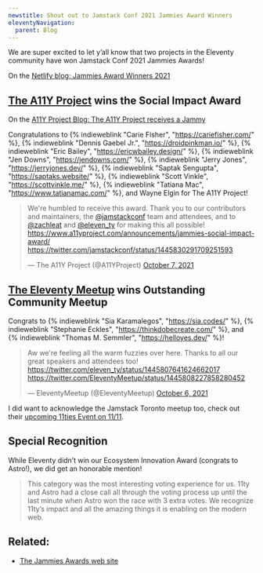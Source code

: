 ```yaml
---
newstitle: Shout out to Jamstack Conf 2021 Jammies Award Winners
eleventyNavigation:
  parent: Blog
---
```

We are super excited to let y’all know that two projects in the Eleventy community have won Jamstack Conf 2021 Jammies Awards!

On the [Netlify blog: Jammies Award Winners 2021](https://www.netlify.com/blog/2021/10/06/jammies-award-winners-2021/)

## [The A11Y Project](https://www.a11yproject.com/) wins the Social Impact Award

On the [A11Y Project Blog: The A11Y Project receives a Jammy](https://www.a11yproject.com/announcements/2021-10-07-jammies-social-impact-award/)

Congratulations to {% indieweblink "Carie Fisher", "https://cariefisher.com/" %}, {% indieweblink "Dennis Gaebel Jr.", "https://droidpinkman.io/" %}, {% indieweblink "Eric Bailey", "https://ericwbailey.design/" %}, {% indieweblink "Jen Downs", "https://jendowns.com/" %}, {% indieweblink "Jerry Jones", "https://jerryjones.dev/" %}, {% indieweblink "Saptak Sengupta", "https://saptaks.website/" %}, {% indieweblink "Scott Vinkle", "https://scottvinkle.me/" %}, {% indieweblink "Tatiana Mac", "https://www.tatianamac.com/" %}, and Wayne Elgin for The A11Y Project!

<blockquote class="twitter-tweet"><p lang="en" dir="ltr">We&#39;re humbled to receive this award. Thank you to our contributors and maintainers, the <a href="{{ "https://twitter.com/jamstackconf" | canonicalTwitterUrl }}">@jamstackconf</a> team and attendees, and to <a href="{{ "https://twitter.com/zachleat" | canonicalTwitterUrl }}">@zachleat</a> and <a href="{{ "https://twitter.com/eleven_ty" | canonicalTwitterUrl }}">@eleven_ty</a> for making this all possible! <a href="https://www.a11yproject.com/announcements/jammies-social-impact-award/">https://www.a11yproject.com/announcements/jammies-social-impact-award/</a> <a href="{{ "https://twitter.com/jamstackconf/status/1445830291709251593" | canonicalTwitterUrl }}">https://twitter.com/jamstackconf/status/1445830291709251593</a></p>&mdash; The A11Y Project (@A11YProject) <a href="{{ "https://twitter.com/A11YProject/status/1446136316702363655" | canonicalTwitterUrl }}">October 7, 2021</a></blockquote>

## [The Eleventy Meetup](https://11tymeetup.dev/) wins Outstanding Community Meetup

Congrats to {% indieweblink "Sia Karamalegos", "https://sia.codes/" %}, {% indieweblink "Stephanie Eckles", "https://thinkdobecreate.com/" %}, and {% indieweblink "Thomas M. Semmler", "https://helloyes.dev/" %}!

<blockquote class="twitter-tweet"><p lang="en" dir="ltr">Aw we&#39;re feeling all the warm fuzzies over here. Thanks to all our great speakers and attendees too! <a href="{{ "https://twitter.com/eleven_ty/status/1445807641624662017" | canonicalTwitterUrl }}">https://twitter.com/eleven_ty/status/1445807641624662017</a> <a href="{{ "https://twitter.com/EleventyMeetup/status/1445808227858280452" | canonicalTwitterUrl }}">https://twitter.com/EleventyMeetup/status/1445808227858280452</a></p>&mdash; EleventyMeetup (@EleventyMeetup) <a href="{{ "https://twitter.com/EleventyMeetup/status/1445808227858280452" | canonicalTwitterUrl }}">October 6, 2021</a></blockquote>

I did want to acknowledge the Jamstack Toronto meetup too, check out their [upcoming 11ties Event on 11/11](https://www.meetup.com/JAMstack-Toronto/events/281278073/).

## Special Recognition

While Eleventy didn’t win our Ecosystem Innovation Award (congrats to Astro!), we did get an honorable mention!

> This category was the most interesting voting experience for us. 11ty and Astro had a close call all through the voting process up until the last minute when Astro won the race with 3 extra votes. We recognize 11ty’s impact and all the amazing things it is enabling on the modern web.


## Related:

* [The Jammies Awards web site](https://jamstackconf.com/jammies/)
